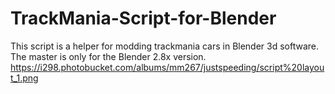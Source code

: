 # TrackMania-Script-for-Blender
This script is a helper for modding trackmania cars in Blender 3d software.
The master is only for the Blender 2.8x version.
https://i298.photobucket.com/albums/mm267/justspeeding/script%20layout_1.png
